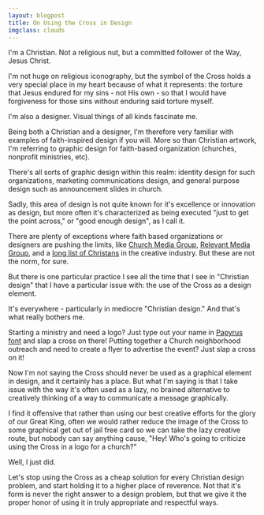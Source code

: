 ```yaml
---
layout: blogpost
title: On Using the Cross in Design
imgclass: clouds
---
```


<p>I'm a Christian. Not a religious nut, but a committed follower of the Way, Jesus Christ.</p>

<p>I'm not huge on religious iconography, but the symbol of the Cross holds a very special place in my heart because of what it represents: the torture that Jesus endured for my sins - not His own - so that I would have forgiveness for those sins without enduring said torture myself.</p>

<p>I'm also a designer. Visual things of all kinds fascinate me.</p>

<p>Being both a Christian and a designer, I'm therefore very familiar with examples of faith-inspired design if you will. More so than Christian artwork, I'm referring to graphic design for faith-based organization (churches, nonprofit ministries, etc).</p>

<p>There's all sorts of graphic design within this realm: identity design for such organizations, marketing communications design, and general purpose design such as announcement slides in church.</p>

<p>Sadly, this area of design is not quite known for it's excellence or innovation as design, but more often it's characterized as being executed "just to get the point across," or "good enough design", as I call it.</p>

<p>There are plenty of exceptions where faith based organizations or designers are pushing the limits, like <a href="http://churchmedia.cc/">Church Media Group</a>, <a href="http://www.relevantmediagroup.com/">Relevant Media Group</a>, and a <a href="https://twitter.com/#!/michigangraham/designersonjesus/members">long list of Christans</a> in the creative industry. But these are not the norm, for sure.</p>

<p>But there is one particular practice I see all the time that I see in "Christian design" that I have a particular issue with: the use of the Cross as a design element.</p>

<p>It's everywhere - particularly in mediocre "Christian design." And that's what really bothers me.</p>

<p>Starting a ministry and need a logo? Just type out your name in <a href="http://en.wikipedia.org/wiki/Papyrus_(typeface)">Papyrus font</a> and slap a cross on there! Putting together a Church neighborhood outreach and need to create a flyer to advertise the event? Just slap a cross on it!</p>

<p>Now I'm not saying the Cross should never be used as a graphical element in design, and it certainly has a place. But what I'm saying is that I take issue with the way it's often used as a lazy, no brained alternative to creatively thinking of a way to communicate a message graphically.</p>

<p>I find it offensive that rather than using our best creative efforts for the glory of our Great King, often we would rather reduce the image of the Cross to some graphical get out of jail free card so we can take the lazy creative route, but nobody can say anything cause, "Hey! Who's going to criticize using the Cross in a logo for a church?"</p>

<p>Well, I just did.</p>

<p>Let's stop using the Cross as a cheap solution for every Christian design problem, and start holding it to a higher place of reverence. Not that it's form is never the right answer to a design problem, but that we give it the proper honor of using it in truly appropriate and respectful ways.</p>